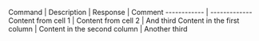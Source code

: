 Command | Description | Response | Comment
------------ | -------------
Content from cell 1 | Content from cell 2 | And third
Content in the first column | Content in the second column | Another third
